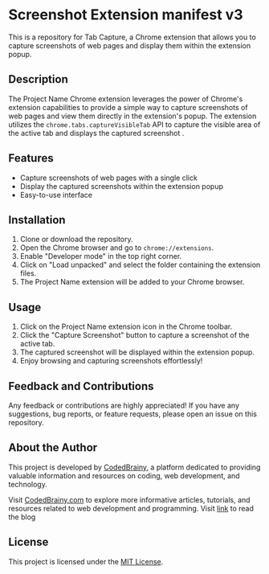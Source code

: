 # Screenshot Extension manifest v3

This is a repository for Tab Capture, a Chrome extension that allows you to capture screenshots of web pages and display them within the extension popup.

## Description

The Project Name Chrome extension leverages the power of Chrome's extension capabilities to provide a simple way to capture screenshots of web pages and view them directly in the extension's popup. The extension utilizes the `chrome.tabs.captureVisibleTab` API to capture the visible area of the active tab and displays the captured screenshot .

## Features

- Capture screenshots of web pages with a single click
- Display the captured screenshots within the extension popup
- Easy-to-use interface

## Installation

1. Clone or download the repository.
2. Open the Chrome browser and go to `chrome://extensions`.
3. Enable "Developer mode" in the top right corner.
4. Click on "Load unpacked" and select the folder containing the extension files.
5. The Project Name extension will be added to your Chrome browser.

## Usage

1. Click on the Project Name extension icon in the Chrome toolbar.
2. Click the "Capture Screenshot" button to capture a screenshot of the active tab.
3. The captured screenshot will be displayed within the extension popup.
4. Enjoy browsing and capturing screenshots effortlessly!

## Feedback and Contributions

Any feedback or contributions are highly appreciated! If you have any suggestions, bug reports, or feature requests, please open an issue on this repository.

## About the Author

This project is developed by [CodedBrainy](https://www.codedbrainy.com), a platform dedicated to providing valuable information and resources on coding, web development, and technology.

Visit [CodedBrainy.com](https://www.codedbrainy.com) to explore more informative articles, tutorials, and resources related to web development and programming.
Visit [link](https://www.codedbrainy.com/chrome-extension-development-tutorial-capture-tab/) to read the blog

## License

This project is licensed under the [MIT License](LICENSE).
